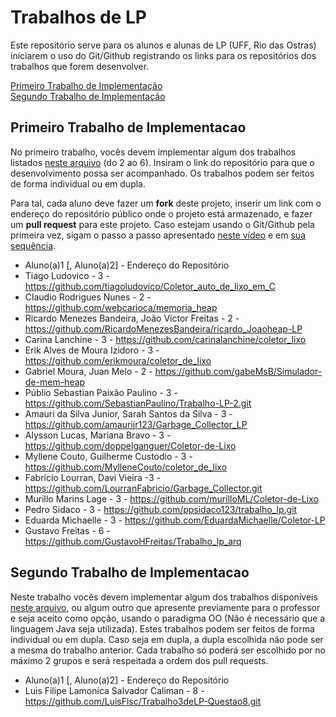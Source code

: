 # Trabalhos de LP

Este repositório serve para os alunos e alunas de LP (UFF, Rio das Ostras) iniciarem o uso do Git/Github registrando os links para os repositórios dos trabalhos que forem desenvolver.

[Primeiro Trabalho de Implementação](#primeiro-trabalho-de-implementacao)\
[Segundo Trabalho de Implementação](#segundo-trabalho-de-implementacao)


## Primeiro Trabalho de Implementacao

No primeiro trabalho, vocês devem implementar algum dos trabalhos listados [neste arquivo](http://www2.ic.uff.br/~bazilio/cursos/lp/material/Trabalhos.pdf) (do 2 ao 6). Insiram o link do repositório para que o desenvolvimento possa ser acompanhado. Os trabalhos podem ser feitos de forma individual ou em dupla.

Para tal, cada aluno deve fazer um **fork** deste projeto, inserir um link com o endereço do repositório público onde o projeto está armazenado, e fazer um **pull request** para este projeto. Caso estejam usando o Git/Github pela primeira vez, sigam o passo a passo apresentado [neste vídeo](https://www.youtube.com/watch?v=RP5L4mAtxto) e em [sua sequência](https://www.youtube.com/watch?v=GrnAygK1zsA).

- Aluno(a)1 [, Aluno(a)2] - Endereço do Repositório
- Tiago Ludovico - 3 - https://github.com/tiagoludovico/Coletor_auto_de_lixo_em_C 
- Claudio Rodrigues Nunes - 2 - https://github.com/webcarioca/memoria_heap
- Ricardo Menezes Bandeira, João Victor Freitas - 2 - https://github.com/RicardoMenezesBandeira/ricardo_Joaoheap-LP
- Carina Lanchine - 3 - https://github.com/carinalanchine/coletor_lixo
- Erik Alves de Moura Izidoro - 3 - https://github.com/erikmoura/coletor_de_lixo
- Gabriel Moura, Juan Melo - 2 - https://github.com/gabeMsB/Simulador-de-mem-heap
- Públio Sebastian Paixão Paulino - 3 - https://github.com/SebastianPaulino/Trabalho-LP-2.git
- Amauri da Silva Junior, Sarah Santos da Silva - 3 - https://github.com/amaurijr123/Garbage_Collector_LP
- Alysson Lucas, Mariana Bravo - 3 - https://github.com/doppelganguer/Coletor-de-Lixo
- Myllene Couto, Guilherme Custodio - 3 - https://github.com/MylleneCouto/coletor_de_lixo
- Fabrício Lourran, Davi Vieira -3 - https://github.com/LourranFabricio/Garbage_Collector.git
- Murillo Marins Lage - 3 - https://github.com/murilloML/Coletor-de-Lixo
- Pedro Sidaco - 3 - https://github.com/ppsidaco123/trabalho_lp.git
- Eduarda Michaelle - 3 - https://github.com/EduardaMichaelle/Coletor-LP
- Gustavo Freitas - 6 - https://github.com/GustavoHFreitas/Trabalho_lp_arq


## Segundo Trabalho de Implementacao

Neste trabalho vocês devem implementar algum dos trabalhos disponíveis [neste arquivo](http://www2.ic.uff.br/~bazilio/cursos/lp/material/ListaExerciciosProgOO.pdf), ou algum outro que apresente previamente para o professor e seja aceito como opção, usando o paradigma OO (Não é necessário que a linguagem Java seja utilizada). Estes trabalhos podem ser feitos de forma individual ou em dupla. Caso seja em dupla, a dupla escolhida não pode ser a mesma do trabalho anterior. Cada trabalho só poderá ser escolhido por no máximo 2 grupos e será respeitada a ordem dos pull requests.

- Aluno(a)1 [, Aluno(a)2] - Endereço do Repositório
- Luis Filipe Lamonica Salvador Caliman - 8 - https://github.com/LuisFlsc/Trabalho3deLP-Questao8.git

